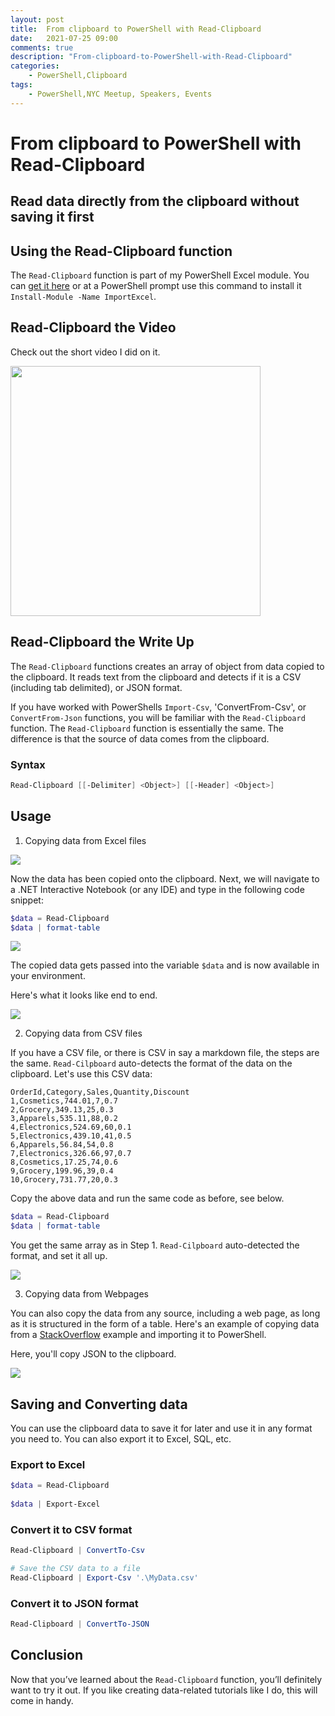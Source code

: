 ```yaml
---
layout: post
title:  From clipboard to PowerShell with Read-Clipboard
date:   2021-07-25 09:00
comments: true
description: "From-clipboard-to-PowerShell-with-Read-Clipboard"
categories:
    - PowerShell,Clipboard
tags:
    - PowerShell,NYC Meetup, Speakers, Events
---
```


# From clipboard to PowerShell with Read-Clipboard
## Read data directly from the clipboard without saving it first

## Using the Read-Clipboard function

The `Read-Clipboard` function is part of my PowerShell Excel module. You can [get it here](https://www.powershellgallery.com/packages/ImportExcel/7.2.1) or at a PowerShell prompt use this command to install it `Install-Module -Name ImportExcel`.

## Read-Clipboard the Video

Check out the short video I did on it.

<a href="https://youtu.be/dv2GOH5sbpA"><img src="https://img.youtube.com/vi/dv2GOH5sbpA/0.jpg" width="400"></a>

## Read-Clipboard the Write Up

The `Read-Clipboard` functions creates an array of object from data copied to the clipboard. It reads text from the clipboard and detects if it is a CSV (including tab delimited), or JSON format.

If you have worked with PowerShells `Import-Csv`, 'ConvertFrom-Csv', or `ConvertFrom-Json` functions, you will be familiar with the `Read-Clipboard` function. The `Read-Clipboard` function is essentially the same. The difference is that the source of data comes from the clipboard.

### Syntax
```powershell
Read-Clipboard [[-Delimiter] <Object>] [[-Header] <Object>]
```

## Usage

1. Copying data from Excel files

![](/images/posts/readClipboard/CopyExcelData.gif)

Now the data has been copied onto the clipboard. Next, we will navigate to a .NET Interactive Notebook (or any IDE) and type in the following code snippet:

```powershell
$data = Read-Clipboard 
$data | format-table
```

![](/images/posts/readClipboard/UseInteractiveNotebook.png)

The copied data gets passed into the variable `$data` and is now available in your environment. 

Here's what it looks like end to end.

![](/images/posts/readClipboard/End2EndCopyExcelData.gif)

2. Copying data from CSV files

If you have a CSV file, or there is CSV in say a markdown file, the steps are the same. `Read-Cilpboard` auto-detects the format of the data on the clipboard. Let's use this CSV data:

```
OrderId,Category,Sales,Quantity,Discount
1,Cosmetics,744.01,7,0.7
2,Grocery,349.13,25,0.3
3,Apparels,535.11,88,0.2
4,Electronics,524.69,60,0.1
5,Electronics,439.10,41,0.5
6,Apparels,56.84,54,0.8
7,Electronics,326.66,97,0.7
8,Cosmetics,17.25,74,0.6
9,Grocery,199.96,39,0.4
10,Grocery,731.77,20,0.3
```

Copy the above data and run the same code as before, see below.

```powershell
$data = Read-Clipboard 
$data | format-table
```

You get the same array as in Step 1. `Read-Cilpboard` auto-detected the format, and set it all up.

![](/images/posts/readClipboard/UseInteractiveNotebook.png)

3. Copying data from Webpages

You can also copy the data from any source, including a web page, as long as it is structured in the form of a table. Here's an example of copying data from a [StackOverflow](https://stackoverflow.com/questions/62318682/get-pandas-datframe-values-by-key) example and importing it to PowerShell.

Here, you'll copy JSON to the clipboard.

![](/images/posts/readClipboard/CopyWebPageJson.gif)


## Saving and Converting data

You can use the clipboard data to save it for later and use it in any format you need to. You can also export it to Excel, SQL, etc.

### Export to Excel

```powershell
$data = Read-Clipboard 
 
$data | Export-Excel 
```

### Convert it to CSV format

```powershell
Read-Clipboard | ConvertTo-Csv

# Save the CSV data to a file
Read-Clipboard | Export-Csv '.\MyData.csv'
```

### Convert it to JSON format

```powershell
Read-Clipboard | ConvertTo-JSON
```

## Conclusion

Now that you’ve learned about the `Read-Clipboard` function, you’ll definitely want to try it out. If you like creating data-related tutorials like I do, this will come in handy.